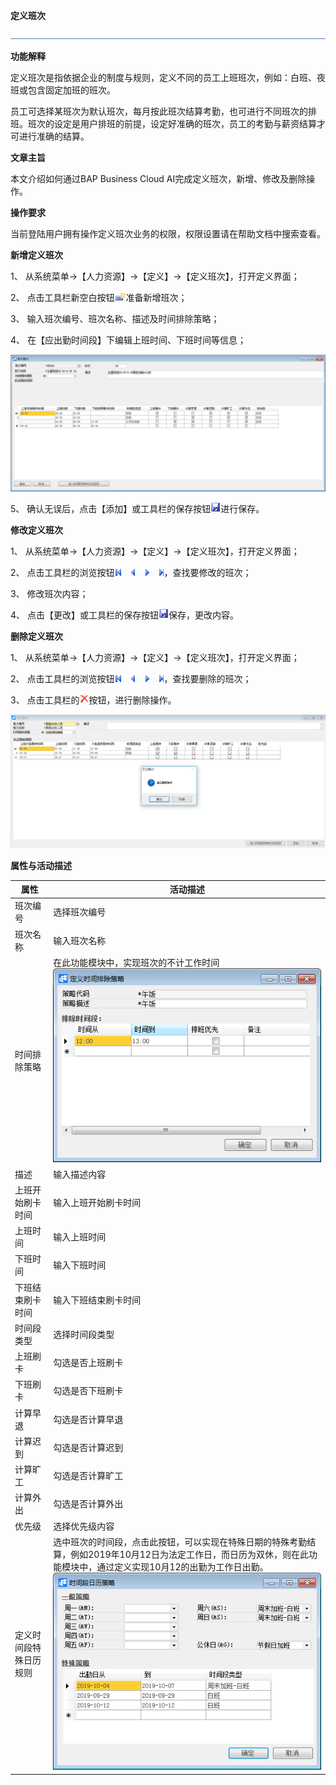 **定义班次**

![img](zsk_rlzy_dy/common/headLine.png) 

 

**功能解释**

定义班次是指依据企业的制度与规则，定义不同的员工上班班次，例如：白班、夜班或包含固定加班的班次。

员工可选择某班次为默认班次，每月按此班次结算考勤，也可进行不同班次的排班。班次的设定是用户排班的前提，设定好准确的班次，员工的考勤与薪资结算才可进行准确的结算。

**文章主旨**

本文介绍如何通过BAP Business Cloud AI完成定义班次，新增、修改及删除操作。

**操作要求**

当前登陆用户拥有操作定义班次业务的权限，权限设置请在帮助文档中搜索查看。

**新增定义班次**

1、 从系统菜单->【人力资源】->【定义】->【定义班次】，打开定义界面；

2、 点击工具栏新空白按钮![img](zsk_rlzy_dy/common/新建.png)准备新增班次；

3、 输入班次编号、班次名称、描述及时间排除策略；

4、 在【应出勤时间段】下编辑上班时间、下班时间等信息；

![img](zsk_rlzy_dy/1.png)

5、 确认无误后，点击【添加】或工具栏的保存按钮![img](zsk_rlzy_dy/common/保存.png)进行保存。

**修改定义班次**

1、 从系统菜单->【人力资源】->【定义】->【定义班次】，打开定义界面；

2、 点击工具栏的浏览按钮![img](zsk_rlzy_dy/common/翻页.png)，查找要修改的班次；

3、 修改班次内容；

4、 点击【更改】或工具栏的保存按钮![img](zsk_rlzy_dy/common/保存.png)保存，更改内容。

**删除定义班次**

1、 从系统菜单->【人力资源】->【定义】->【定义班次】，打开定义界面；

2、 点击工具栏的浏览按钮![img](zsk_rlzy_dy/common/翻页.png)，查找要删除的班次；

3、 点击工具栏的![img](zsk_rlzy_dy/common/删除.png)按钮，进行删除操作。

![img](zsk_rlzy_dy/2.png)

**属性与活动描述**

| **属性**                   | **活动描述**                                                 |
| ---------------------- | ------------------------------------------------------------ |
| 班次编号               | 选择班次编号                                                 |
| 班次名称               | 输入班次名称                                                 |
| 时间排除策略           | 在此功能模块中，实现班次的不计工作时间   ![img](zsk_rlzy_dy/3.png) |
| 描述                   | 输入描述内容                                                 |
| 上班开始刷卡时间       | 输入上班开始刷卡时间                                         |
| 上班时间               | 输入上班时间                                                 |
| 下班时间               | 输入下班时间                                                 |
| 下班结束刷卡时间       | 输入下班结束刷卡时间                                         |
| 时间段类型             | 选择时间段类型                                               |
| 上班刷卡               | 勾选是否上班刷卡                                             |
| 下班刷卡               | 勾选是否下班刷卡                                             |
| 计算早退               | 勾选是否计算早退                                             |
| 计算迟到               | 勾选是否计算迟到                                             |
| 计算旷工               | 勾选是否计算旷工                                             |
| 计算外出               | 勾选是否计算外出                                             |
| 优先级                 | 选择优先级内容                                               |
| 定义时间段特殊日历规则 | 选中班次的时间段，点击此按钮，可以实现在特殊日期的特殊考勤结算，例如2019年10月12日为法定工作日，而日历为双休，则在此功能模块中，通过定义实现10月12的出勤为工作日出勤。   ![img](zsk_rlzy_dy/4.png) |

 
